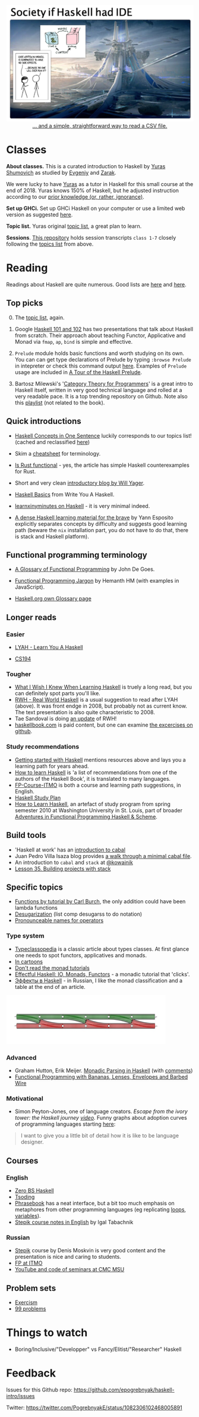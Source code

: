 <p align="center">
  <img src="image/collage_large.png">
  <br>
  <a href="https://twitter.com/PogrebnyakE/status/1151954656555360269">... and a simple, straightforward way to read a CSV file.</a> 
</p>

<!-- 
People cited:

@shumovichy, @BartoszMilewski, @fsoikin, @_bravit, @smdiehl, @carl_burch,
@alex_pir, @binroot
-->

# Classes

**About classes.** This is a curated introduction to Haskell by [Yuras Shumovich](https://twitter.com/shumovichy) as studied by [Evgeniy](https://twitter.com/PogrebnyakE) and [Zarak](https://github.com/zarak).

We were lucky to have [Yuras](https://twitter.com/shumovichy) as a tutor in Haskell for this small course at the end of 2018. Yuras knows 150% of Haskell, but he adjusted instruction according to our [prior knowledge (or, rather, ignorance)](blog/how_we_started.md).

**Set up GHCi.** Set up GHCi Haskell on your computer or use a limited web version as
suggested [here](setup.md).

**Topic list.** Yuras original [topic list](topics.md), a great plan to learn. 

**Sessions**. [This repository](https://github.com/epogrebnyak/haskell-intro) holds session transcripts `class 1-7` closely following the [topics list](topics.md) from above. 

# Reading 

Readings about Haskell are quite numerous. Good lists are [here](https://wiki.haskell.org/Learning_Haskell) and [here](https://stackoverflow.com/questions/1012573/getting-started-with-haskell).

## Top picks

0. The [topic list](topics.md), again.

1. Google [Haskell 101 and 102](https://github.com/google/haskell-trainings/releases) has two presentations that talk about Haskell from scratch. Their approach about teaching Functor, Applicative and Monad via  `fmap`, `ap`, `bind` is simple and effective.

2. `Prelude` module holds basic functions and worth studying on its own. You can can get type declarations of Prelude by typing `:browse Prelude` in intepreter or check this command output [here](browse_prelude.hs). Examples of `Prelude` usage are included in [A Tour of the Haskell Prelude][pre]. 

3. Bartosz Milewski's '[Category Theory for Programmers][ctp]' is a great intro to Haskell itself, written in  very good technical language and rolled at a very readable pace. It is a top trending repository on Github. Note also this [playlist](https://www.youtube.com/playlist?list=PLbgaMIhjbmEnaH_LTkxLI7FMa2HsnawM_) (not related to the book).  

[pre]: http://www.cse.chalmers.se/edu/course/TDA555/tourofprelude.html
[ctp]: https://github.com/hmemcpy/milewski-ctfp-pdf

## Quick introductions

- [Haskell Concepts in One Sentence](https://ndrgrnd.net/posts/haskellOneSentence.html) 
  luckily corresponds to our topics list! (cached and reclassified [here](https://github.com/epogrebnyak/haskell-intro/issues/5))

- Skim a [cheatsheet](http://cheatsheet.codeslower.com/CheatSheet.pdf) for terminology.

- [Is Rust functional](https://www.fpcomplete.com/blog/2018/10/is-rust-functional) - yes,
  the article has simple Haskell counterexamples for Rust.

- Short and very clean [introductory blog by Will Yager](http://yager.io/CrashCourse/Haskell.html).

- [Haskell Basics](http://dev.stephendiehl.com/fun/001_basics.html) from Write You A Haskell.

- [learnxinyminutes on Haskell](https://github.com/adambard/learnxinyminutes-docs/blob/master/haskell.html.markdown) - it is very minimal indeed.

- [A dense Haskell learning material for the brave](https://her.esy.fun/posts/0010-Haskell-Now/index.html) by Yann Esposito explicitly separates concepts by difficulty and suggests good learning path (beware the `nix` installation part, you do not have to do that, there is stack and Haskell platform).


## Functional programming terminology

- [A Glossary of Functional Programming](http://degoes.net/articles/fp-glossary) by John De Goes.
  
- [Functional Programming Jargon](https://github.com/hemanth/functional-programming-jargon) by Hemanth HM  (with examples in JavaScript).

- [Haskell.org own Glossary page](https://wiki.haskell.org/Category:Glossary)


## Longer reads

### Easier

- [LYAH - Learn You A Haskell](http://learnyouahaskell.com) 

- [CS194](https://www.seas.upenn.edu/~cis194/spring13/lectures.html)

### Tougher

- [What I Wish I Knew When Learning Haskell](http://dev.stephendiehl.com/hask/) is truely a long read, but you can definitely spot parts you'll like.  
- [RWH - Real World Haskell](http://book.realworldhaskell.org) is a usual suggestion to read after LYAH (above). It was front endge in 2008, but probably not as current know. The text presentation is also quite characteristic to 2008. 
- Tae Sandoval is doing [an update](https://github.com/tssm/up-to-date-real-world-haskell) of RWH! 
- [haskellbook.com](http://haskellbook.com) is paid content, but one can examine [the excercises on github](https://github.com/search?o=desc&q=haskellbook&s=stars&type=Repositories).

### Study recommendations

- [Getting started with Haskell](https://stackoverflow.com/questions/1012573/getting-started-with-haskell) mentions resources above and lays you a learning path for years ahead.
- [How to learn Haskell](https://github.com/bitemyapp/learnhaskell) is 'a list of recommendations from one of the authors of the Haskell Book', it is translated to many languages.
- [FP-Course-ITMO](https://github.com/jagajaga/FP-Course-ITMO) is both a course and learning path suggestions, in English.
- [Haskell Study Plan](https://github.com/soupi/haskell-study-plan) 
- [How to Learn Haskell](https://acm.wustl.edu/functional/haskell.php), an artefact of study program from spring semester 2010 at Washington University in St. Louis, part of broader [Adventures in Functional Programming Haskell & Scheme](https://acm.wustl.edu/functional/). 

## Build tools

- 'Haskell at work' has an [introduction to cabal](https://haskell-at-work.com/episodes/2018-05-13-introduction-to-cabal.html)
- Juan Pedro Villa Isaza blog provides [a walk through a minimal cabal file](https://jpvillaisaza.co/2017/03/14/minimal-cabal-files).
- An introduction to `cabal` and `stack` at [@kowainik](https://kowainik.github.io/posts/2018-06-21-haskell-build-tools)
- [Lesson 35. Building projects with stack](https://livebook.manning.com/book/get-programming-with-haskell/chapter-35/)


## Specific topics

- [Functions by tutorial by Carl Burch](http://www.toves.org/books/hsfun/), the only addition could have been lambda functions
- [Desugarization](http://www.haskellforall.com/2014/10/how-to-desugar-haskell-code.html) (list comp desugarss to do notation)  
- [Pronounceable names for operators](https://stackoverflow.com/questions/7746894/are-there-pronounceable-names-for-common-haskell-operators)


### Type system

- [Typeclassopedia](https://wiki.haskell.org/Typeclassopedia) is a classic article about types classes. At first glance one needs to spot functors, applicatives and monads.
- [In cartoons](http://adit.io/posts/2013-04-17-functors,_applicatives,_and_monads_in_pictures.html)
- [Don't read the monad tutorials](http://dev.stephendiehl.com/hask/#eightfold-path-to-monad-satori)
- [Effectful Haskell: IO, Monads, Functors](https://slpopejoy.github.io/posts/Effectful01.html#fn1) - a monadic tutorial that 'clicks'.
- [Эффекты в Haskell](https://ruhaskell.org/posts/theory/2018/01/18/effects-haskell.html) - in Russian, I like the monad classification and a table at the end of an article.

![](image/rails.png)

### Advanced 

- Graham Hutton, Erik Meijer. [Monadic Parsing in Haskell](http%3A%2F%2Fwww.cs.nott.ac.uk%2F~pszgmh%2Fpearl.pdf&usg=AOvVaw1BSPFzc6UYlS64ndClR60K) 
(with [comments](https://github.com/mini-kep/kep-parser.hs/tree/master/learn-parse))
- [Functional Programming with Bananas, Lenses, Envelopes and Barbed Wire](https://research.utwente.nl/en/publications/functional-programming-with-bananas-lenses-envelopes-and-barbed-w)

### Motivational

- Simon Peyton-Jones, one of language creators. _Escape from the ivory tower: the Haskell journey [video](https://www.youtube.com/watch?v=re96UgMk6GQ&feature=youtu.be&t=725)_. Funny graphs about adoption curves of programming languages starting [here](https://youtu.be/re96UgMk6GQ?t=719):

> I want to give you a little bit of detail how it is like to be language designer.

## Courses

### English

- [Zero BS Haskell](https://github.com/alpacaaa/zero-bullshit-haskell)
- [Tsoding](https://www.youtube.com/channel/UCEbYhDd6c6vngsF5PQpFVWg)
- [Phrasebook](https://typeclasses.com/phrasebook) has a neat interface, but 
  a bit too much emphasis on metaphores from other programming languages (eg replicating [loops](https://typeclasses.com/phrasebook/for-loops), [variables](https://typeclasses.com/phrasebook/variables)).
- [Stepik course notes in English][stepik-en] by Igal Tabachnik

[stepik-en]: https://hmemcpy.com/2020/01/functional-programming-in-haskell-stepik-course-notes-module-1


### Russian

- [Stepik](https://stepik.org/course/75/promo) course by Denis Moskvin is very good content and the presentation is nice and caring to students.
- [FP at ITMO](https://github.com/jagajaga/FP-Course-ITMO)
- [YouTube and code of seminars at CMC MSU](https://cmc-haskell-2018.github.io)

## Problem sets

- [Exercism](https://exercism.io/my/tracks/haskell)
- [99 problems](https://wiki.haskell.org/H-99:_Ninety-Nine_Haskell_Problems)

# Things to watch

- Boring/Inclusive/"Developper" vs Fancy/Elitist/"Researcher" Haskell

# Feedback

Issues for this Github repo: <https://github.com/epogrebnyak/haskell-intro/issues>

Twitter: <https://twitter.com/PogrebnyakE/status/1082306102468005891>
